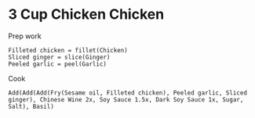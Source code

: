 3 Cup Chicken Chicken
======
Prep work

    Filleted chicken = fillet(Chicken)
    Sliced ginger = slice(Ginger)
    Peeled garlic = peel(Garlic)

Cook
    
    Add(Add(Add(Fry(Sesame oil, Filleted chicken), Peeled garlic, Sliced ginger), Chinese Wine 2x, Soy Sauce 1.5x, Dark Soy Sauce 1x, Sugar, Salt), Basil)